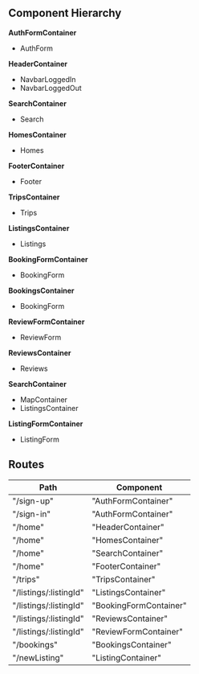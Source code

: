 ## Component Hierarchy

**AuthFormContainer**
 - AuthForm

**HeaderContainer**
 - NavbarLoggedIn
 - NavbarLoggedOut

**SearchContainer**
 - Search

**HomesContainer**
 - Homes

**FooterContainer**
 - Footer

**TripsContainer**
 - Trips

**ListingsContainer**
 - Listings

**BookingFormContainer**
 - BookingForm

**BookingsContainer**
 - BookingForm

**ReviewFormContainer**
 - ReviewForm

**ReviewsContainer**
 - Reviews

**SearchContainer**
 - MapContainer
 - ListingsContainer

**ListingFormContainer**
 - ListingForm



## Routes

|Path   | Component   |
|-------|-------------|
| "/sign-up" | "AuthFormContainer" |
| "/sign-in" | "AuthFormContainer" |
| "/home" | "HeaderContainer" |
| "/home" | "HomesContainer" |
| "/home" | "SearchContainer" |
| "/home" | "FooterContainer" |
| "/trips" | "TripsContainer" |
| "/listings/:listingId" | "ListingsContainer" |
| "/listings/:listingId" | "BookingFormContainer" |
| "/listings/:listingId" | "ReviewsContainer" |
| "/listings/:listingId" | "ReviewFormContainer" |
| "/bookings" | "BookingsContainer" |
| "/newListing" | "ListingContainer" |
